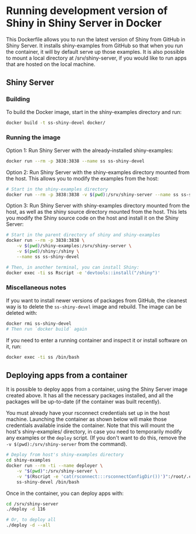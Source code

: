 Running development version of Shiny in Shiny Server in Docker
==============================================================

This Dockerfile allows you to run the latest version of Shiny from GitHub in Shiny Server. It installs shiny-examples from GitHub so that when you run the container, it will by default serve up those examples. It is also possible to mount a local directory at /srv/shiny-server, if you would like to run apps that are hosted on the local machine.


## Shiny Server

### Building

To build the Docker image, start in the shiny-examples directory and run:

```sh
docker build -t ss-shiny-devel docker/
```

### Running the image

Option 1: Run Shiny Server with the already-installed shiny-examples:

```sh
docker run --rm -p 3838:3838 --name ss ss-shiny-devel
```

Option 2: Run Shiny Server with the shiny-examples directory mounted from the host. This allows you to modify the examples from the host:

```sh
# Start in the shiny-examples directory
docker run --rm -p 3838:3838 -v $(pwd):/srv/shiny-server --name ss ss-shiny-devel
```

Option 3: Run Shiny Server with shiny-examples directory mounted from the host, as well as the shiny source directory mounted from the host. This lets you modify the Shiny source code on the host and install it on the Shiny Server:

```sh
# Start in the parent directory of shiny and shiny-examples
docker run --rm -p 3838:3838 \
    -v $(pwd)/shiny-examples:/srv/shiny-server \
    -v $(pwd)/shiny:/shiny \
    --name ss ss-shiny-devel

# Then, in another terminal, you can install Shiny:
docker exec -ti ss Rscript -e 'devtools::install("/shiny")'
```

### Miscellaneous notes

If you want to install newer versions of packages from GitHub, the cleanest way is to delete the `ss-shiny-devel` image and rebuild. The image can be deleted with:

```sh
docker rmi ss-shiny-devel
# Then run `docker build` again
```

If you need to enter a running container and inspect it or install software on it, run:

```sh
docker exec -ti ss /bin/bash
```


## Deploying apps from a container

It is possible to deploy apps from a container, using the Shiny Server image created above. It has all the necessary packages installed, and all the packages will be up-to-date (if the container was built recently).

You must already have your rsconnect credentials set up in the host machine. Launching the container as shown below will make those credentials available inside the container. Note that this will mount the host's shiny-examples/ directory, in case you need to temporarily modify any examples or the `deploy` script. (If you don't want to do this, remove the `-v $(pwd):/srv/shiny-server` from the command).

```sh
# Deploy from host's shiny-examples directory
cd shiny-examples
docker run --rm -ti --name deployer \
    -v "$(pwd)":/srv/shiny-server \
    -v "$(Rscript -e 'cat(rsconnect:::rsconnectConfigDir())')":/root/.config/R/connect \
    ss-shiny-devel /bin/bash
```

Once in the container, you can deploy apps with:

```sh
cd /srv/shiny-server
./deploy -d 116

# Or, to deploy all
./deploy -d --all
```
